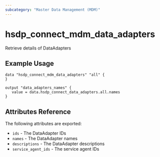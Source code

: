 ```yaml
---
subcategory: "Master Data Management (MDM)"
---
```


# hsdp_connect_mdm_data_adapters

Retrieve details of DataAdapters

## Example Usage

```hcl
data "hsdp_connect_mdm_data_adapters" "all" {
}
```

```hcl
output "data_adapters_names" {
   value = data.hsdp_connect_data_adapters.all.names
}
```

## Attributes Reference

The following attributes are exported:

* `ids` - The DataAdapter IDs
* `names` - The DataAdapter names
* `descriptions` - The DataAdapter descriptions
* `service_agent_ids` - The service agent IDs
